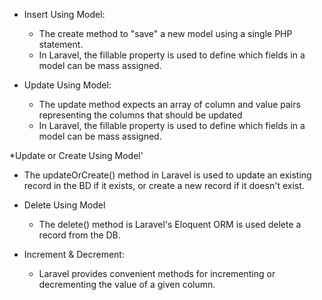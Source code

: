 * Insert Using Model:
   - The create method to "save" a new model using a single PHP statement.
   - In Laravel, the fillable property is used to define which fields in a model can be mass assigned.

* Update Using Model:
   - The update method expects an array of column and value pairs representing the columns that should be updated
   - In Laravel, the fillable property is used to define which fields in a model can be mass assigned.

*Update or Create Using Model'
   - The updateOrCreate() method in Laravel is used to update an existing record in the BD if
     it exists, or create a new record if it doesn't exist.

* Delete Using Model
   - The delete() method is Laravel's Eloquent ORM is used delete a record from the DB.

* Increment & Decrement:
   - Laravel provides convenient methods for incrementing or decrementing the value of a given column.
